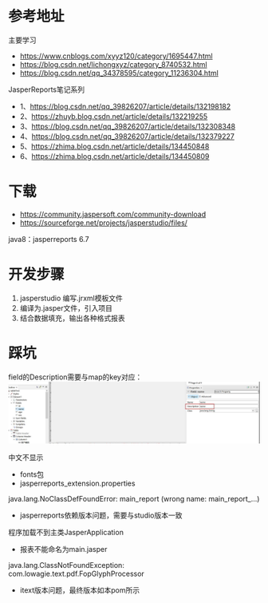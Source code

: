# 参考地址
主要学习
- https://www.cnblogs.com/xyyz120/category/1695447.html
- https://blog.csdn.net/lichongxyz/category_8740532.html
- https://blog.csdn.net/qq_34378595/category_11236304.html

JasperReports笔记系列
- 1、https://blog.csdn.net/qq_39826207/article/details/132198182
- 2、https://zhuyb.blog.csdn.net/article/details/132219255
- 3、https://blog.csdn.net/qq_39826207/article/details/132308348
- 4、https://blog.csdn.net/qq_39826207/article/details/132379227
- 5、https://zhima.blog.csdn.net/article/details/134450848
- 6、https://zhima.blog.csdn.net/article/details/134450809

# 下载
- https://community.jaspersoft.com/community-download
- https://sourceforge.net/projects/jasperstudio/files/

java8：jasperreports 6.7

# 开发步骤
1. jasperstudio 编写.jrxml模板文件
2. 编译为.jasper文件，引入项目
3. 结合数据填充，输出各种格式报表

# 踩坑
field的Description需要与map的key对应：
![](img/fields.jpg)

中文不显示
- fonts包
- jasperreports_extension.properties

java.lang.NoClassDefFoundError: main_report (wrong name: main_report_...)
- jasperreports依赖版本问题，需要与studio版本一致

程序加载不到主类JasperApplication
- 报表不能命名为main.jasper

java.lang.ClassNotFoundException: com.lowagie.text.pdf.FopGlyphProcessor
- itext版本问题，最终版本如本pom所示